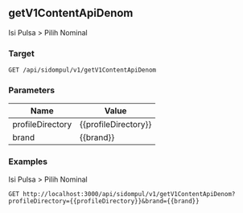 ## getV1ContentApiDenom
Isi Pulsa &gt; Pilih Nominal

### Target
```
GET /api/sidompul/v1/getV1ContentApiDenom
```

### Parameters
Name | Value
--- | ---
profileDirectory|{{profileDirectory}}
brand|{{brand}}



### Examples
Isi Pulsa &gt; Pilih Nominal
```
GET http://localhost:3000/api/sidompul/v1/getV1ContentApiDenom?profileDirectory={{profileDirectory}}&brand={{brand}}
```

